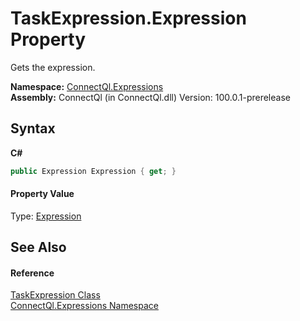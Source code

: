# TaskExpression.Expression Property 
 

Gets the expression.

**Namespace:**&nbsp;<a href="N_ConnectQl_Expressions">ConnectQl.Expressions</a><br />**Assembly:**&nbsp;ConnectQl (in ConnectQl.dll) Version: 100.0.1-prerelease

## Syntax

**C#**<br />
``` C#
public Expression Expression { get; }
```


#### Property Value
Type: <a href="http://msdn2.microsoft.com/en-us/library/bb356138" target="_blank">Expression</a>

## See Also


#### Reference
<a href="T_ConnectQl_Expressions_TaskExpression">TaskExpression Class</a><br /><a href="N_ConnectQl_Expressions">ConnectQl.Expressions Namespace</a><br />